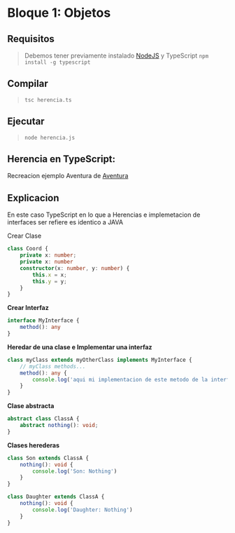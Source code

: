 # Bloque 1: Objetos

## Requisitos
> Debemos tener previamente instalado [NodeJS](https://nodejs.org/en/) y TypeScript `npm install -g typescript`
## Compilar
> `tsc herencia.ts`
## Ejecutar
> `node herencia.js`

## Herencia en TypeScript:
Recreacion ejemplo Aventura de [Aventura](http://dodero.github.io/iiss/iiss-oop-1/#ejemplo-aventura-v01)

## Explicacion
En este caso TypeScript en lo que a Herencias e implemetacion de interfaces ser refiere es identico a JAVA

Crear Clase
```TYPESCRIPT
class Coord {
    private x: number;
    private x: number
    constructor(x: number, y: number) {
        this.x = x;
        this.y = y;
    }
}
```

**Crear Interfaz**
```TYPESCRIPT
interface MyInterface {
    method(): any
}
```

**Heredar de una clase e Implementar una interfaz**
```TYPESCRIPT
class myClass extends myOtherClass implements MyInterface {
    // myClass methods...
    method(): any {
        console.log('aqui mi implementacion de este metodo de la interfaz')    
    }
}
```

**Clase abstracta**
```TYPESCRIPT
abstract class ClassA {
    abstract nothing(): void;
}
```

**Clases herederas**
```TYPESCRIPT
class Son extends ClassA {
    nothing(): void {
        console.log('Son: Nothing')
    }
}

class Daughter extends ClassA {
    nothing(): void {
        console.log('Daughter: Nothing')
    }
}
```